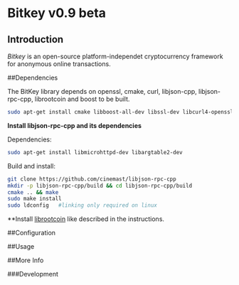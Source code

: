 # Bitkey v0.9 beta 

## Introduction

*Bitkey* is an open-source platform-independet cryptocurrency framework
for anonymous online transactions. 

##Dependencies

The BitKey library depends on openssl, cmake, curl, libjson-cpp, libjson-rpc-cpp, librootcoin and boost
to be built.
```sh
sudo apt-get install cmake libboost-all-dev libssl-dev libcurl4-openssl-dev libjsoncpp-dev
```
**Install libjson-rpc-cpp and its dependencies**

Dependencies:
```sh
sudo apt-get install libmicrohttpd-dev libargtable2-dev
```

Build and install:
```sh
git clone https://github.com/cinemast/libjson-rpc-cpp
mkdir -p libjson-rpc-cpp/build && cd libjson-rpc-cpp/build
cmake .. && make
sudo make install
sudo ldconfig   #linking only required on linux
```

**Install [librootcoin](https://github.com/bitsta/librootcoin) like described in the instructions.

##Configuration

##Usage

##More Info

###Development
